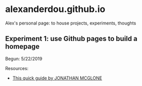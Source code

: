 # alexanderdou.github.io
Alex's personal page: to house projects, experiments, thoughts

## Experiment 1: use Github pages to build a homepage
Begun: 5/22/2019

Resources:
* [This quick guide by JONATHAN MCGLONE](http://jmcglone.com/guides/github-pages/)
